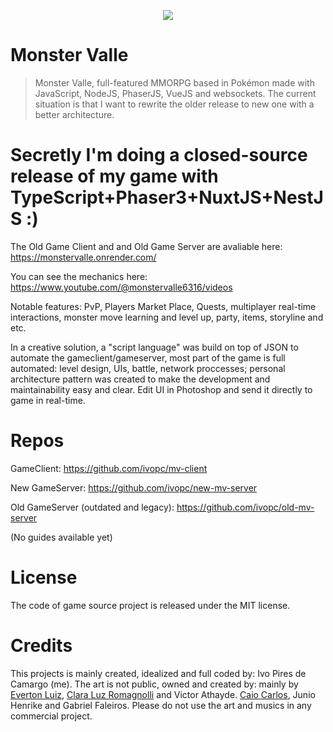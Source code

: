 <p align="center" width="100%">
<img src="https://i.imgur.com/bh8ZbWe.png">
</p>


# Monster Valle
> Monster Valle, full-featured MMORPG based in Pokémon made with JavaScript, NodeJS, PhaserJS, VueJS and websockets. 
> The current situation is that I want to rewrite the older release to new one with a better architecture.

# Secretly I'm doing a closed-source release of my game with TypeScript+Phaser3+NuxtJS+NestJS :)

The Old Game Client and and Old Game Server are avaliable here: https://monstervalle.onrender.com/

You can see the mechanics here: https://www.youtube.com/@monstervalle6316/videos

Notable features: PvP, Players Market Place, Quests, multiplayer real-time interactions, monster move learning and level up, party, items, storyline and etc.

In a creative solution, a "script language" was build on top of JSON to automate the gameclient/gameserver, most part of the game is full automated: level design, UIs, battle, network proccesses; personal architecture pattern was created to make the development and maintainability easy and clear. Edit UI in Photoshop and send it directly to game in real-time. 

# Repos
GameClient: https://github.com/ivopc/mv-client

New GameServer: https://github.com/ivopc/new-mv-server

Old GameServer (outdated and legacy): https://github.com/ivopc/old-mv-server

(No guides available yet)

# License
The code of game source project is released under the MIT license.

# Credits
This projects is mainly created, idealized and full coded by: Ivo Pires de Camargo (me). 
The art is not public, owned and created by: mainly by [Everton Luiz](https://soundcloud.com/evertonluizmaestro?), [Clara Luz Romagnolli](https://linktr.ee/shaarpie) and Victor Athayde. [Caio Carlos](https://clockworkraven.itch.io/), Junio Henrike and Gabriel Faleiros. Please do not use the art and musics in any commercial project.

